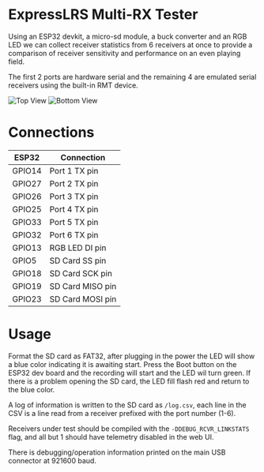 # ExpressLRS Multi-RX Tester

Using an ESP32 devkit, a micro-sd module, a buck converter and an RGB LED we can collect receiver statistics from 6
receivers at once to provide a comparison of receiver sensitivity and performance on an even playing field.

The first 2 ports are hardware serial and the remaining 4 are emulated serial receivers
using the built-in RMT device.

![Top View](images/top.png)
![Bottom View](images/bottom.png)

# Connections

| ESP32  | Connection       |
|--------|------------------|
| GPIO14 | Port 1 TX pin    |
| GPIO27 | Port 2 TX pin    |
| GPIO26 | Port 3 TX pin    |
| GPIO25 | Port 4 TX pin    |
| GPIO33 | Port 5 TX pin    |
| GPIO32 | Port 6 TX pin    |
| GPIO13 | RGB LED DI pin   |
| GPIO5  | SD Card SS pin   |
| GPIO18 | SD Card SCK pin  |
| GPIO19 | SD Card MISO pin |
| GPIO23 | SD Card MOSI pin |

# Usage

Format the SD card as FAT32, after plugging in the power the LED will show a blue color indicating it is awaiting start.
Press the Boot button on the ESP32 dev board and the recording will start and the LED wil turn green.
If there is a problem opening the SD card, the LED fill flash red and return to the blue color.

A log of information is written to the SD card as `/log.csv`, each line in the CSV is a line read from a receiver prefixed
with the port number (1-6).

Receivers under test should be compiled with the `-DDEBUG_RCVR_LINKSTATS` flag, and all but 1 should have telemetry
disabled in the web UI. 

There is debugging/operation information printed on the main USB connector at 921600 baud.

